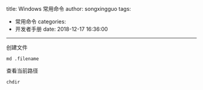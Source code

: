 title: Windows 常用命令
author: songxingguo
tags: 
  - 常用命令
categories:
  - 开发者手册
date: 2018-12-17 16:36:00
---
创建文件

```
md .filename
```
查看当前路径

```bash
chdir
```
